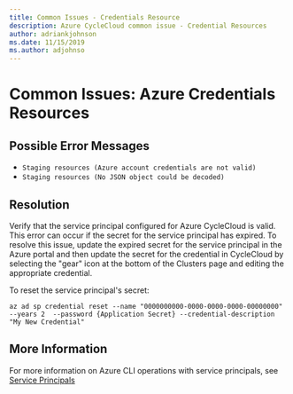 ```yaml
---
title: Common Issues - Credentials Resource
description: Azure CycleCloud common issue - Credential Resources
author: adriankjohnson
ms.date: 11/15/2019
ms.author: adjohnso
---
```

# Common Issues: Azure Credentials Resources

## Possible Error Messages
- `Staging resources (Azure account credentials are not valid)`
- `Staging resources (No JSON object could be decoded)`

## Resolution
Verify that the service principal configured for Azure CycleCloud is valid. This error can occur if the secret for the service principal has expired. To resolve this issue, update the expired secret for the service principal in the Azure portal and then update the secret for the credential in CycleCloud by selecting the "gear" icon at the bottom of the Clusters page and editing the appropriate credential.

To reset the service principal's secret:
```azurecli-interactive
az ad sp credential reset --name "0000000000-0000-0000-0000-00000000" --years 2  --password {Application Secret} --credential-description "My New Credential"
```

## More Information

For more information on Azure CLI operations with service principals, see [Service Principals](/cli/azure/ad/sp?view=azure-cli-latest&preserve-view=true)
